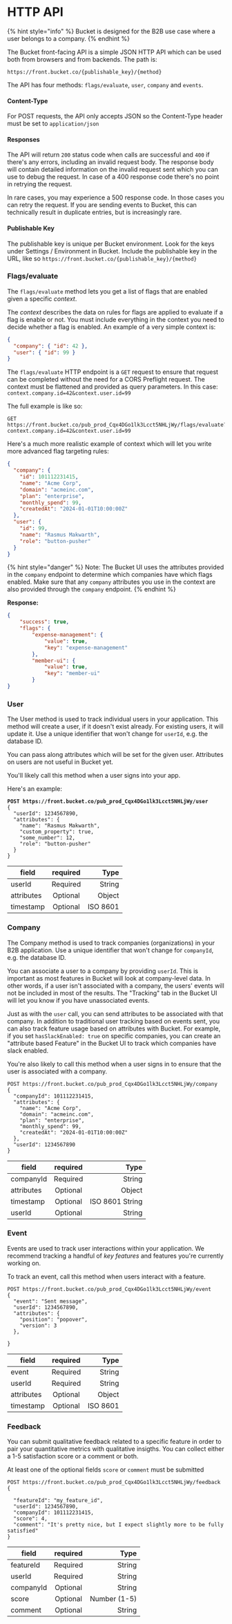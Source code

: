 # HTTP API

{% hint style="info" %}
Bucket is designed for the B2B use case where a user belongs to a company.
{% endhint %}

The Bucket front-facing API is a simple JSON HTTP API which can be used both from browsers and from backends. The path is:

`https://front.bucket.co/{publishable_key}/{method}`

The API has four methods: `flags/evaluate`, `user`, `company` and `events`.

#### Content-Type

For POST requests, the API only accepts JSON so the Content-Type header must be set to `application/json`

#### Responses

The API will return `200` status code when calls are successful and `400` if there's any errors, including an invalid request body. The response body will contain detailed information on the invalid request sent which you can use to debug the request. In case of a 400 response code there's no point in retrying the request.

In rare cases, you may experience a 500 response code. In those cases you can retry the request. If you are sending events to Bucket, this can technically result in duplicate entries, but is increasingly rare.

#### Publishable Key

The publishable key is unique per Bucket environment. Look for the keys under Settings / Environment in Bucket. Include the publishable key in the URL, like so `https://front.bucket.co/{publishable_key}/{method}`

### Flags/evaluate

The `flags/evaluate` method lets you get a list of flags that are enabled given a specific _context_.&#x20;

The _context_ describes the data on rules for flags are applied to evaluate if a flag is enable or not. You must include everything in the context you need to decide whether a flag is enabled. An example of a very simple context is:

```json
{
  "company": { "id": 42 },
  "user": { "id": 99 }
}
```

The `flags/evaluate` HTTP endpoint is a `GET` request to ensure that request can be completed without the need for a CORS Preflight request. The context must be flattened and provided as query parameters. In this case: `context.company.id=42&context.user.id=99`

The full example is like so:

```http
GET https://front.bucket.co/pub_prod_Cqx4DGo1lk3Lcct5NHLjWy/flags/evaluate?context.company.id=42&context.user.id=99
```

Here's a much more realistic example of context which will let you write more advanced flag targeting rules:

```json
{
  "company": {
    "id": 101112231415,
    "name": "Acme Corp",
    "domain": "acmeinc.com",
    "plan": "enterprise",
    "monthly_spend": 99,
    "createdAt": "2024-01-01T10:00:00Z"
  },
  "user": {
    "id": 99,
    "name": "Rasmus Makwarth",
    "role": "button-pusher"
  }
}
```

{% hint style="danger" %}
Note: The Bucket UI uses the attributes provided in the `company` endpoint to determine which companies have which flags enabled. Make sure that any `company` attributes you use in the context are also provided through the `company` endpoint.&#x20;
{% endhint %}

**Response:**

```json
{
    "success": true,
    "flags": {
        "expense-management": {
            "value": true,
            "key": "expense-management"
        },
        "member-ui": {
            "value": true,
            "key": "member-ui"
        }
}
```

### User

The User method is used to track individual users in your application. This method will create a user, if it doesn't exist already. For existing users, it will update it. Use a unique identifier that won't change for `userId`, e.g. the database ID.

You can pass along attributes which will be set for the given user. Attributes on users are not useful in Bucket yet.

You'll likely call this method when a user signs into your app.

Here's an example:

<pre class="language-javascript"><code class="lang-javascript"><strong>POST https://front.bucket.co/pub_prod_Cqx4DGo1lk3Lcct5NHLjWy/user
</strong>{
  "userId": 1234567890,
  "attributes": {
    "name": "Rasmus Makwarth",
    "custom_property": true,
    "some_number": 12,
    "role": "button-pusher"
  }
}
</code></pre>

| field      | required |     Type |
| ---------- | :------: | -------: |
| userId     | Required |   String |
| attributes | Optional |   Object |
| timestamp  | Optional | ISO 8601 |

### Company

The Company method is used to track companies (organizations) in your B2B application. Use a unique identifier that won't change for `companyId`, e.g. the database ID.

You can associate a user to a company by providing `userId`. This is important as most features in Bucket will look at company-level data. In other words, if a user isn't associated with a company, the users' events will not be included in most of the results. The "Tracking" tab in the Bucket UI will let you know if you have unassociated events.

Just as with the `user` call, you can send attributes to be associated with that company. In addition to traditional user tracking based on events sent, you can also track feature usage based on attributes with Bucket. For example, if you set `hasSlackEnabled: true` on specific companies, you can create an "attribute based Feature" in the Bucket UI to track which companies have slack enabled.

You're also likely to call this method when a user signs in to ensure that the user is associated with a company.

```
POST https://front.bucket.co/pub_prod_Cqx4DGo1lk3Lcct5NHLjWy/company
{
  "companyId": 101112231415,
  "attributes": {
    "name": "Acme Corp",
    "domain": "acmeinc.com",
    "plan": "enterprise",
    "monthly_spend": 99,
    "createdAt": "2024-01-01T10:00:00Z"
  },
  "userId": 1234567890
}
```

| field      | required |            Type |
| ---------- | :------: | --------------: |
| companyId  | Required |          String |
| attributes | Optional |          Object |
| timestamp  | Optional | ISO 8601 String |
| userId     | Optional |          String |

### Event

Events are used to track user interactions within your application. We recommend tracking a handful of _key features_ and features you're currently working on.

To track an event, call this method when users interact with a feature.

```
POST https://front.bucket.co/pub_prod_Cqx4DGo1lk3Lcct5NHLjWy/event
{
  "event": "Sent message",
  "userId": 1234567890,
  "attributes": {
    "position": "popover",
    "version": 3
  },

}
```

| field      | required |     Type |
| ---------- | :------: | -------: |
| event      | Required |   String |
| userId     | Required |   String |
| attributes | Optional |   Object |
| timestamp  | Optional | ISO 8601 |

### Feedback

You can submit qualitative feedback related to a specific feature in order to pair your quantitative metrics with qualitative insigths. You can collect either a 1-5 satisfaction score or a comment or both.

At least one of the optional fields `score` or `comment` must be submitted

```
POST https://front.bucket.co/pub_prod_Cqx4DGo1lk3Lcct5NHLjWy/feedback
{

  "featureId": "my_feature_id",
  "userId": 1234567890,
  "companyId": 101112231415,
  "score": 4,
  "comment": "It's pretty nice, but I expect slightly more to be fully satisfied"
}
```

| field     | required |         Type |
| --------- | :------: | -----------: |
| featureId | Required |       String |
| userId    | Required |       String |
| companyId | Optional |       String |
| score     | Optional | Number (1-5) |
| comment   | Optional |       String |
